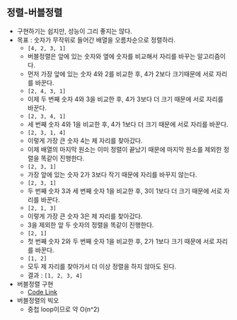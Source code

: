 ## 정렬-버블정렬

- 구현하기는 쉽지만, 성능이 그리 좋지는 않다.
- 목표 : 숫자가 무작위로 들어간 배열을 오름차순으로 정렬하라.
  - `[4, 2, 3, 1]`
  - 버블정렬은 앞에 있는 숫자와 옆에 숫자를 비교해서 자리를 바꾸는 알고리즘이다.
  - 먼저 가장 앞에 있는 숫자 4와 2를 비교한 후, 4가 2보다 크기때문에 서로 자리를 바꾼다.
  - `[2, 4, 3, 1]`
  - 이제 두 번째 숫자 4와 3을 비교한 후, 4가 3보다 더 크기 때문에 서로 자리를 바꾼다.
  - `[2, 3, 4, 1]`
  - 세 번째 숫자 4와 1을 비교한 후, 4가 1보다 더 크기 때문에 서로 자리를 바꾼다.
  - `[2, 3, 1, 4]`
  - 이렇게 가장 큰 숫자 4는 제 자리를 찾아갔다.
  - 이제 배열의 마지막 원소는 이미 정렬이 끝났기 때문에 마지막 원소를 제외한 정렬을 똑같이 진행한다.
  - `[2, 3, 1]`
  - 가장 앞에 있는 숫자 2가 3보다 작기 때문에 자리를 바꾸지 않는다.
  - `[2, 3, 1]`
  - 두 번째 숫자 3과 세 번째 숫자 1을 비교한 후, 3이 1보다 더 크기 때문에 서로 자리를 바꾼다.
  - `[2, 1, 3]`
  - 이렇게 가장 큰 숫자 3은 제 자리를 찾아갔다.
  - 3을 제외한 앞 두 숫자의 정렬을 똑같이 진행한다.
  - `[2, 1]`
  - 첫 번째 숫자 2와 두 번째 숫자 1을 비교한 후, 2가 1보다 크기 때문에 서로 자리를 바꾼다.
  - `[1, 2]`
  - 모두 제 자리를 찾아가서 더 이상 정렬을 하지 않아도 된다.
  - 결과 : `[1, 2, 3, 4]`
- 버블정렬 구현
  - [Code Link](../dev/bubble_sort.mjs)
- 버블정렬의 빅오
  - 중첩 loop이므로 약 O(n^2)
